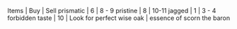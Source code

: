 Items | Buy | Sell
prismatic | 6 | 8 - 9
pristine | 8 | 10-11
jagged | 1 | 3 - 4
forbidden taste | 10 | Look for perfect
wise oak |
essence of scorn
the baron
